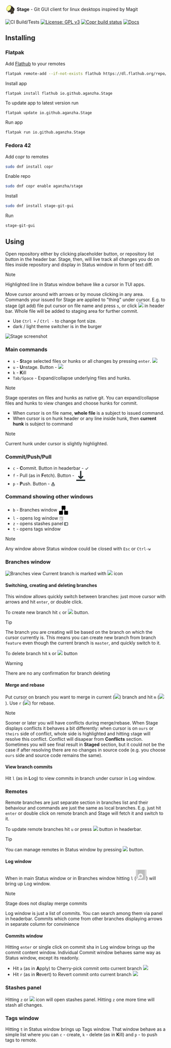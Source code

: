 <p float="left">
  <picture><source srcset="./icons/64x64/io.github.aganzha.Stage.png"><img valign="middle" alt="Stage logo" src="./icons/64x64/io.github.aganzha.Stage.png" width="32"></picture>
   <strong>Stage</strong> -
   <span>Git GUI client for linux desktops inspired by Magit</span>
</p>

![CI Build/Tests](https://github.com/aganzha/stage/actions/workflows/tests.yml/badge.svg)
[![License: GPL v3](https://img.shields.io/badge/License-GPLv3-blue.svg)](https://www.gnu.org/licenses/gpl-3.0)
[![Copr build status](https://copr.fedorainfracloud.org/coprs/aganzha/stage/package/stage-git-gui/status_image/last_build.png)](https://copr.fedorainfracloud.org/coprs/aganzha/stage/package/stage-git-gui/)
[![Docs](https://img.shields.io/badge/docs-orange)](https://aganzha.github.io/stage/)

## Installing
### Flatpak
Add [Flathub](https://flathub.org/apps/io.github.aganzha.Stage) to your remotes
```sh
flatpak remote-add --if-not-exists flathub https://dl.flathub.org/repo/flathub.flatpakrepo
```
Install app
```sh
flatpak install flathub io.github.aganzha.Stage
```
To update app to latest version run
```
flatpak update io.github.aganzha.Stage
```

Run app
```sh
flatpak run io.github.aganzha.Stage
```
### Fedora 42
Add copr to remotes
```sh
sudo dnf install copr
```
Enable repo
```sh
sudo dnf copr enable aganzha/stage
```
Install
```sh
sudo dnf install stage-git-gui
```
Run
```sh
stage-git-gui
```
## Using
Open repository either by clicking placeholder button, or repository list button in the header bar. Stage, then, will live track all changes you do on files inside repository and display in Status window in form of text diff.

> [!NOTE]
> Highlighted line in Status window behave like a cursor in TUI apps.

Move cursor around with arrows or by mouse clicking in any area. Commands your issued for Stage are applied to "thing" under cursor. E.g. to stage (git add) file put cursor on file name and press `s`, or click <img class="inline" src="https://raw.githubusercontent.com/keenlycode/gnomicon/refs/heads/main/src/icon/go-bottom-symbolic.svg"/> in header bar. Whole file will be added to staging area for further commit.

- Use `Ctrl +` / `Ctrl -` to change font size.
- dark / light theme switcher is in the burger

<picture><source srcset="https://github.com/user-attachments/assets/aae0b833-6979-4644-8f4c-83f4eda739c1"><img alt="Stage screenshot" src="https://github.com/user-attachments/assets/aae0b833-6979-4644-8f4c-83f4eda739c1"></picture>

### Main commands

- `s` - **S**tage selected files or hunks or all changes by pressing `enter`. <img class="inline" src="https://raw.githubusercontent.com/keenlycode/gnomicon/refs/heads/main/src/icon/go-bottom-symbolic.svg"/>
- `u` - **U**nstage. Button - <img class="inline" src="https://raw.githubusercontent.com/keenlycode/gnomicon/refs/heads/main/src/icon/go-top-symbolic.svg"/></li>
- `k` - **K**ill
- `Tab/Space` - Expand/collapse underlying files and hunks.

> [!NOTE]
> Stage operates on files and hunks as native git. You can expand/collapse files and hunks to view changes and choose hunks for commit.

+ When cursor is on file name, **whole file** is a subject to issued command.
+ When cursor is on hunk header or any line inside hunk, then **current hunk** is subject to command

> [!NOTE]
> Current hunk under cursor is slightly highlighted.

### Commit/Push/Pull
- `c` - **C**ommit. Button in headerbar - <picture><source srcset="./icons/object-select-symbolic.svg"><img valign="middle" alt="Commit button" src="./icons/object-select-symbolic.svg" width="12"></picture>
- `f` - Pull (as in **F**etch). Button - <picture><source srcset="./icons/document-save-symbolic.svg"><img valign="middle" alt="Pull button" src="./icons/document-save-symbolic.svg"></picture>
- `p` - **P**ush. Button - <picture><img valign="middle" alt="Push button" src="./icons/send-to-symbolic.svg" width="12"></picture>

### Command showing other windows
- `b` - Branches window <picture><source srcset="./icons/org.gtk.gtk4.NodeEditor-symbolic.svg" > <img valign="middle" alt="Branches button" src="./icons/org.gtk.gtk4.NodeEditor-symbolic.svg"></picture>
- `l` - opens log window <picture><source srcset="./icons/org.gnome.Logs-symbolic.svg"><img valign="middle" alt="Push button" src="./icons/org.gnome.Logs-symbolic.svg" width="12"></picture>
- `z` - opens stashes panel <picture><source srcset="./icons/sidebar-show-symbolic.svg"><img valign="middle" alt="Push button" src="./icons/sidebar-show-symbolic.svg" width="12"></picture>
- `t` - opens tags window

> [!NOTE]
> Any window above Status window could be closed with `Esc` or `Ctrl-w`

### Branches window
<picture><source srcset="https://github.com/user-attachments/assets/a07cd1bf-b435-40ad-beca-edbabc5d285f"> <img alt="Branches view" src="https://github.com/user-attachments/assets/a07cd1bf-b435-40ad-beca-edbabc5d285f"></picture>
Current branch is marked with <img class="inline" src="https://raw.githubusercontent.com/keenlycode/gnomicon/refs/heads/main/src/icon/avatar-default-symbolic.svg"/> icon

#### Switching, creating and deleting branches
This window allows quickly switch between branches: just move cursor with arrows and hit <code>enter</code>, or double click.

To create new branch hit <code>c</code> or <img class="inline" src="https://raw.githubusercontent.com/keenlycode/gnomicon/refs/heads/main/src/icon/list-add-symbolic.svg"/> button.<br/>      
> [!TIP]
> The branch you are creating will be based on the branch on which the cursor currently is. This means you can create new branch from branch `feature` even though the current branch is `master`, and quickly switch to it.

To delete branch hit `k` or <img class="inline" src="https://raw.githubusercontent.com/keenlycode/gnomicon/refs/heads/main/src/icon/user-trash-symbolic.svg"/> button
> [!WARNING]
> There are no any confirmation for branch deleting

#### Merge and rebase
Put cursor on branch you want to merge in current (<img class="inline" src="https://raw.githubusercontent.com/keenlycode/gnomicon/refs/heads/main/src/icon/avatar-default-symbolic.svg"/>) branch and hit `m` (<img class="inline" src="https://raw.githubusercontent.com/keenlycode/gnomicon/refs/heads/main/src/icon/media-playlist-shuffle-symbolic.svg"/>). Use `r` (<img class="inline" src="https://raw.githubusercontent.com/keenlycode/gnomicon/refs/heads/main/src/icon/media-playlist-repeat-song-symbolic.svg"/>) for rebase.

> [!NOTE]
> Sooner or later you will have conflicts during merge/rebase. When Stage displays conflicts it behaves a bit differently: when cursor is on `ours` or `theirs` side of conflict, whole side is highlighted and hitting `s`tage will resolve this conflict. Conflict will disapear from **Conflicts** section. Sometimes you will see final result in **Staged** section, but it could not be the case if after resolving there are no changes in source code (e.g. you choose `ours` side and source code remains the same).

#### View branch commits
Hit `l` (as in **L**og) to view commits in branch under cursor in Log window.

### Remotes
Remote branches are just separate section in branches list and their behaviour and commands are just the same as local branches. E.g. just hit `enter` or double click on remote branch and Stage will fetch it and switch to it.

To update remote branches hit <code>u</code> or press <img class="inline" src="https://raw.githubusercontent.com/keenlycode/gnomicon/refs/heads/main/src/icon/view-refresh-symbolic.svg"/> button in headerbar.

> [!TIP]
> You can manage remotes in Status window by pressing <img class="inline" src="https://raw.githubusercontent.com/keenlycode/gnomicon/refs/heads/main/src/icon/network-server-symbolic.svg"/> button.

#### Log window
When in main Status window or in Branches window hitting `l` (<img class="inline" src="https://raw.githubusercontent.com/aganzha/stage/refs/heads/master/icons/org.gnome.Logs-symbolic.svg"/>) will bring up Log window.      
  
> [!NOTE]
> Stage does not display merge commits

Log window is just a list of commits. You can search among them via panel in headerbar. Commits which come from other branches displaying arrows in separate column for convinience

#### Commits window
Hitting `enter` or single click on commit sha in Log window brings up the commit content window. Individual Commit window behaves same way as Status window, except its readonly.

- Hit `a` (as in **A**pply) to Cherry-pick commit onto current branch <img class="inline" src="https://raw.githubusercontent.com/keenlycode/gnomicon/refs/heads/main/src/icon/emblem-shared-symbolic.svg"/>
- Hit `r` (as in **R**evert) to Revert commit onto current branch <img class="inline" src="https://raw.githubusercontent.com/keenlycode/gnomicon/refs/heads/main/src/icon/edit-undo-symbolic.svg"/></li>
  
### Stashes panel
Hitting `z` or <img class="inline" src="https://raw.githubusercontent.com/keenlycode/gnomicon/refs/heads/main/src/icon/sidebar-show-symbolic.svg"/> icon will open stashes panel. Hitting <code>z</code> one more time will stash all changes.

### Tags window
Hitting `t` in Status window brings up Tags window. That window behave as a simple list where you can `c` - create, `k` - delete (as in **K**ill) and `p` - to push tags to remote.
